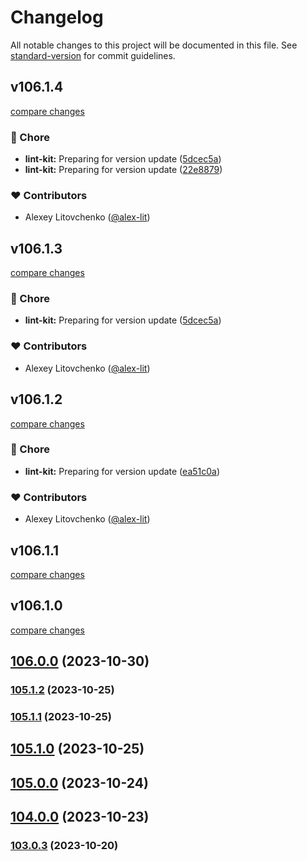 # Changelog

All notable changes to this project will be documented in this file. See [standard-version](https://github.com/conventional-changelog/standard-version) for commit guidelines.

## v106.1.4

[compare changes](https://github.com/alex-lit/lint-kit/compare/v106.1.2...v106.1.4)

### 🏡 Chore

- **lint-kit:** Preparing for version update ([5dcec5a](https://github.com/alex-lit/lint-kit/commit/5dcec5a))
- **lint-kit:** Preparing for version update ([22e8879](https://github.com/alex-lit/lint-kit/commit/22e8879))

### ❤️ Contributors

- Alexey Litovchenko ([@alex-lit](http://github.com/alex-lit))

## v106.1.3

[compare changes](https://github.com/alex-lit/lint-kit/compare/v106.1.2...v106.1.3)

### 🏡 Chore

- **lint-kit:** Preparing for version update ([5dcec5a](https://github.com/alex-lit/lint-kit/commit/5dcec5a))

### ❤️ Contributors

- Alexey Litovchenko ([@alex-lit](http://github.com/alex-lit))

## v106.1.2

[compare changes](https://github.com/alex-lit/lint-kit/compare/v106.1.1...v106.1.2)

### 🏡 Chore

- **lint-kit:** Preparing for version update ([ea51c0a](https://github.com/alex-lit/lint-kit/commit/ea51c0a))

### ❤️ Contributors

- Alexey Litovchenko ([@alex-lit](http://github.com/alex-lit))

## v106.1.1

[compare changes](https://github.com/alex-lit/lint-kit/compare/v106.1.0...v106.1.1)

## v106.1.0

[compare changes](https://github.com/alex-lit/lint-kit/compare/v70.1.0...v106.1.0)

## [106.0.0](https://github.com/alex-lit/lint-kit/compare/v70.0.0...v106.0.0) (2023-10-30)

### [105.1.2](https://github.com/alex-lit/lint-kit/compare/v38.1.1...v105.1.2) (2023-10-25)

### [105.1.1](https://github.com/alex-lit/lint-kit/compare/v105.1.0...v105.1.1) (2023-10-25)

## [105.1.0](https://github.com/alex-lit/lint-kit/compare/v38.1.0...v105.1.0) (2023-10-25)

## [105.0.0](https://github.com/alex-lit/lint-kit/compare/v69.1.0...v105.0.0) (2023-10-24)

## [104.0.0](https://github.com/alex-lit/lint-kit/compare/v103.0.3...v104.0.0) (2023-10-23)

### [103.0.3](https://github.com/alex-lit/lint-kit/compare/v103.0.2...v103.0.3) (2023-10-20)
